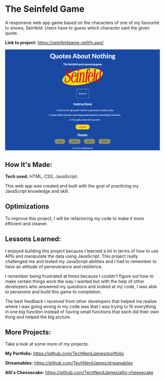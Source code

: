 # The Seinfeld Game

A responsive web app game based on the characters of one of my favourite tv shows, Seinfeld. Users have to guess which character said the given quote.

**Link to project:** https://seinfeldgame.netlify.app/

![alt tag](https://github.com/TechNerdJames/seinfeld-game/blob/main/theseinfeldgame-screenshot.png)

## How It's Made:

**Tech used:** HTML, CSS, JavaScript.

This web app was created and built with the goal of practicing my JavaScript knowledge and skill.

## Optimizations

To improve this project, I will be refactoring my code to make it more efficient and cleaner.

## Lessons Learned:

I enjoyed building this project because I learned a lot  in terms of how to use APIs and manipulate the data using JavaScript. This project really challenged me and tested my JavaScript abilities and I had to remember to have an attitude of perseverance and resilience.

I remember being frustrated at times because I couldn't figure out how to make certain things work the way I wanted but with the help of other developers who answered my questions and looked at my code, I was able to persevere and build this game to completion.

The best feedback I received from other developers that helped me realize where I was going wrong in my code was that I was trying to fit everything in one big function instead of having small functions that each did their own thing and helped the big picture.

## More Projects:
Take a look at some more of my projects:

**My Portfolio:** https://github.com/TechNerdJames/portfolio

**Streamables:** https://github.com/TechNerdJames/streamables

**Alli's Cheesecake:** https://github.com/TechNerdJames/allis-cheesecake
